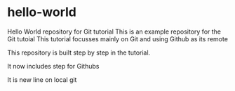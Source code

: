 # hello-world
Hello World repository for Git tutorial
This is an example repository for the Git tutoial
This tutorial focusses mainly on Git and using Github as its remote

This repository is built step by step in the tutorial.

It now includes step for Githubs

It is new line on local git
